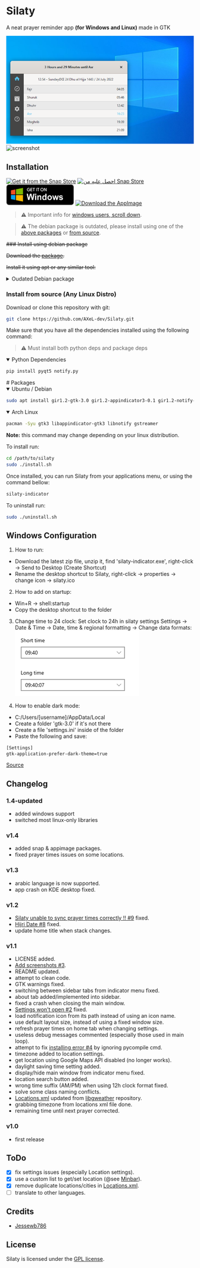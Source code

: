 # Silaty

A neat prayer reminder app **(for Windows and Linux)** made in GTK

![screenshot](screenshots/Silaty-windows.png) ![screenshot](screenshots/Silaty.png)
## Installation

[![Get it from the Snap Store](https://snapcraft.io/static/images/badges/en/snap-store-black.svg)](https://snapcraft.io/silaty)
[![احصل عليه من Snap Store](https://snapcraft.io/static/images/badges/ar/snap-store-black.svg)](https://snapcraft.io/silaty)
[<img src="screenshots/windows-download.png" width="182" height="56" alt="Download the AppImage" />](https://github.com/LinuxForGeeks/Silaty/releases/download/v1.4/Silaty-1.4-x86_64.AppImage) [<img src="screenshots/linux-download.png" width="182" height="56" alt="Download the AppImage" />](https://github.com/LinuxForGeeks/Silaty/releases/download/v1.4/Silaty-1.4-x86_64.AppImage)

> :warning: Important info for [windows users, scroll down](#windows-configuration).

> :warning: The debian package is outdated, please install using one of the [above packages](#installation) or [from source](#install-from-source-any-linux-distro).

~~### Install using debian package~~

~~Download the [package](https://github.com/AXeL-dev/Silaty/releases/download/v1.3/silaty_1.3_all.deb).~~

~~Install it using apt or any similar tool:~~

<details>
  <summary>Oudated Debian package</summary>
  
```bash
sudo apt install silaty_1.3_all.deb
```
  
</details>

### Install from source (Any Linux Distro)

Download or clone this repository with git:

```bash
git clone https://github.com/AXeL-dev/Silaty.git
```

Make sure that you have all the dependencies installed using the following command:

> :warning: Must install both python deps and package deps

<details open>
  <summary>Python Dependencies</summary>
  
```bash
pip install pyqt5 notify.py
```

</details>
# Packages
<details open>
  <summary>Ubuntu / Debian</summary>

```bash
sudo apt install gir1.2-gtk-3.0 gir1.2-appindicator3-0.1 gir1.2-notify-0.7 gir1.2-gstreamer-1.0
```

</details>

<details open>
  <summary>Arch Linux</summary>

```bash
pacman -Syu gtk3 libappindicator-gtk3 libnotify gstreamer
```

</details>

**Note:** this command may change depending on your linux distribution.

To install run:

```bash
cd /path/to/silaty
sudo ./install.sh
```

Once installed, you can run Silaty from your applications menu, or using the command bellow:

```bash
silaty-indicator
```

To uninstall run:

```bash
sudo ./uninstall.sh
```

## Windows Configuration

1. How to run:
  * Download the latest zip file, unzip it, find 'silaty-indicator.exe', right-click -> Send to Desktop (Create Shortcut)
  * Rename the desktop shortcut to Silaty, right-click -> properties -> change icon -> silaty.ico

2. How to add on startup:
  * Win+R -> shell:startup
  * Copy the desktop shortcut to the folder
  
3. Change time to 24 clock:
  Set clock to 24h in silaty settings
  Settings -> Date & Time -> Date, time & regional formatting -> Change data formats:
    ![screenshot](screenshots/short-long-time.png)

4. How to enable dark mode:
  * C:/Users/[username]/AppData/Local
  * Create a folder 'gtk-3.0' if it's not there
  * Create a file 'settings.ini' inside of the folder
  * Paste the following and save:
  ```
  [Settings]
  gtk-application-prefer-dark-theme=true
  ```
  
  [Source](https://github.com/Qalculate/qalculate-gtk/issues/18#issuecomment-604860016)
  
## Changelog

### 1.4-updated

- added windows support
- switched most linux-only libraries

### v1.4

- added snap & appimage packages.
- fixed prayer times issues on some locations.

### v1.3

- arabic language is now supported.
- app crash on KDE desktop fixed.

### v1.2

- [Silaty unable to sync prayer times correctly !! #9](https://github.com/Jessewb786/Silaty/issues/9) fixed.
- [Hijri Date #8](https://github.com/Jessewb786/Silaty/issues/8) fixed.
- update home title when stack changes.

### v1.1

- LICENSE added.
- [Add screenshots #3](https://github.com/Jessewb786/Silaty/issues/3).
- README updated.
- attempt to clean code.
- GTK warnings fixed.
- switching between sidebar tabs from indicator menu fixed.
- about tab added/implemented into sidebar.
- fixed a crash when closing the main window.
- [Settings won't open #2](https://github.com/Jessewb786/Silaty/issues/2) fixed.
- load notification icon from its path instead of using an icon name.
- use default layout size, instead of using a fixed window size.
- refresh prayer times on home tab when changing settings.
- useless debug messages commented (especially those used in main loop).
- attempt to fix [installing error #4](https://github.com/Jessewb786/Silaty/issues/4) by ignoring pycompile cmd.
- timezone added to location settings.
- get location using Google Maps API disabled (no longer works).
- daylight saving time setting added.
- display/hide main window from indicator menu fixed.
- location search button added.
- wrong time suffix (AM/PM) when using 12h clock format fixed.
- solve some class naming conflicts.
- [Locations.xml](data/Locations.xml) updated from [libgweather](https://github.com/GNOME/libgweather) repository.
- grabbing timezone from locations xml file done.
- remaining time until next prayer corrected.

### v1.0

- first release

## ToDo

- [x] fix settings issues (especially Location settings).
- [x] use a custom list to get/set location (@see [Minbar](https://github.com/fajran/minbar)).
- [x] remove duplicate locations/cities in [Locations.xml](data/Locations.xml).
- [ ] translate to other languages.

## Credits

- [Jessewb786](https://github.com/Jessewb786)

## License

Silaty is licensed under the [GPL license](LICENSE).
